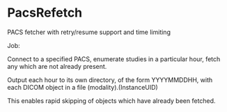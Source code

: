 # PacsRefetch

PACS fetcher with retry/resume support and time limiting


Job:

Connect to a specified PACS, enumerate studies in a particular hour, fetch any which are not already present.

Output each hour to its own directory, of the form YYYYMMDDHH, with each DICOM object in a file (modality).(InstanceUID)

This enables rapid skipping of objects which have already been fetched.

